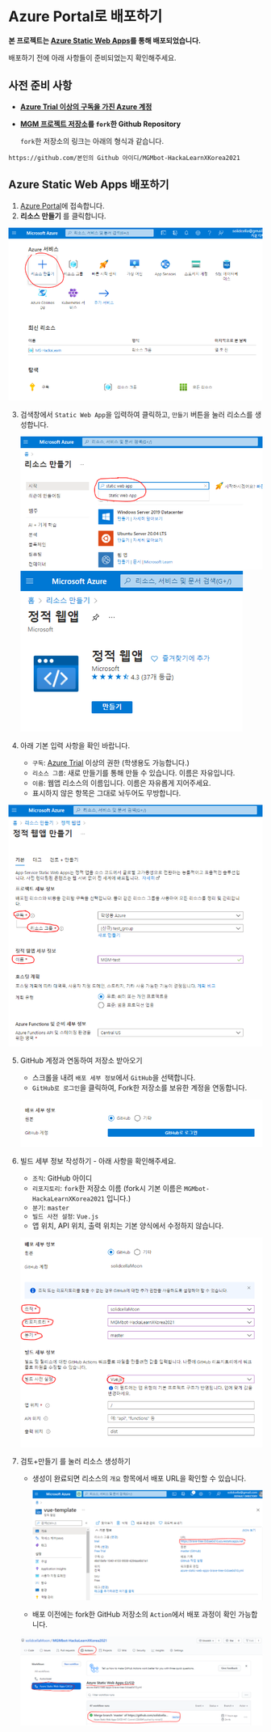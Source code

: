# Azure Portal로 배포하기

**본 프로젝트는 [Azure Static Web Apps](https://aka.ms/hackalearn/aswa/intro)를 통해 배포되었습니다.**

배포하기 전에 아래 사항들이 준비되었는지 확인해주세요.



## 사전 준비 사항

- **[Azure Trial 이상의 구독을 가진 Azure 계정](https://azure.microsoft.com/ko-kr/free/)**

- **[MGM 프로젝트 저장소](https://github.com/solidcellaMoon/MGMbot-HackaLearnXKorea2021)를 `fork`한 Github Repository**

  `fork`한 저장소의 링크는 아래의 형식과 같습니다.

```
https://github.com/본인의 Github 아이디/MGMbot-HackaLearnXKorea2021
```



## Azure Static Web Apps 배포하기

1. [Azure Portal](https://portal.azure.com/#home)에 접속합니다.
2. **리소스 만들기** 를 클릭합니다.

![step 1](Challenge/dep1.PNG)

3. 검색창에서 `Static Web App`을 입력하여 클릭하고, `만들기` 버튼을 눌러 리소스를 생성합니다.

   ![step 2](Challenge/dep2.PNG)![step 3](Challenge/dep3.PNG)

4. 아래 기본 입력 사항을 확인 바랍니다.
   - `구독`: [Azure Trial](https://azure.microsoft.com/ko-kr/free/) 이상의 권한 (학생용도 가능합니다.)
   - `리소스 그룹`: 새로 만들기를 통해 만들 수 있습니다. 이름은 자유입니다.
   - `이름`: 웹앱 리소스의 이름입니다. 이름은 자유롭게 지어주세요.
   - 표시하지 않은 항목은 그대로 놔두어도 무방합니다.

![step 4](Challenge/dep4.PNG)

5. GitHub 계정과 연동하여 저장소 받아오기

   - 스크롤을 내려 `배포 세부 정보`에서 `GitHub`을 선택합니다.
   - `GitHub로 로그인`을 클릭하여, Fork한 저장소를 보유한 계정을 연동합니다.

   ![step 5](Challenge/dep5.PNG)

6. 빌드 세부 정보 작성하기 - 아래 사항을 확인해주세요.

   - `조직`: GitHub 아이디
   - `리포지토리`: `fork`한 저장소 이름 (fork시 기본 이름은 `MGMbot-HackaLearnXKorea2021` 입니다.)
   - `분기`: `master`
   - `빌드 사전 설정`: `Vue.js`
   - 앱 위치, API 위치, 출력 위치는 기본 양식에서 수정하지 않습니다.

   ![step 6](Challenge/dep6.PNG)

7. 검토+만들기 를 눌러 리소스 생성하기

   - 생성이 완료되면 리소스의 `개요` 항목에서 배포 URL을 확인할 수 있습니다.

     ![step 7](Challenge/dep7.PNG)

   - 배포 이전에는 fork한 GitHub 저장소의 `Action`에서 배포 과정이 확인 가능합니다.

   ![step 8](Challenge/dep8.PNG)

   


